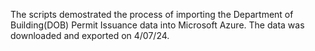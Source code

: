 The scripts demostrated the process of importing the Department of Building(DOB) Permit Issuance data into Microsoft Azure.  The data was downloaded and exported on 4/07/24.